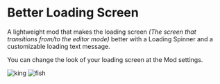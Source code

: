 # Better Loading Screen

A <cl>lightweight mod</c> that makes the loading screen <co>*(The screen that transitions from/to the editor mode)*</co> better with a Loading Spinner and a customizable loading text message.

<cy>You can change the look of your loading screen at the Mod settings.</cy>

![king](arcticwoof.twitch_interactive/king.png)
![fish](arcticwoof.better_loading_screen/fish.webp)